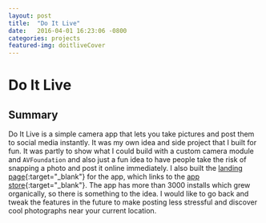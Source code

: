 ```yaml
---
layout: post
title:  "Do It Live"
date:   2016-04-01 16:23:06 -0800
categories: projects
featured-img: doitliveCover
---
```

# Do It Live
## Summary
Do It Live is a simple camera app that lets you take pictures and post them to social media instantly. It was my own idea and side project that I built for fun. It was partly to show what I could build with a custom camera module and `AVFoundation` and also just a fun idea to have people take the risk of snapping a photo and post it online immediately. I also built the [landing page](http://www.doitliveapp.com "Do It Live"){:target="_blank"} for the app, which links to the [app store](https://itunes.apple.com/us/app/do-it-live/id1092465569?mt=8){:target="_blank"}.
The app has more than 3000 installs which grew organically, so there is something to the idea. I would like to go back and tweak the features in the future to make posting less stressful and discover cool photographs near your current location.
